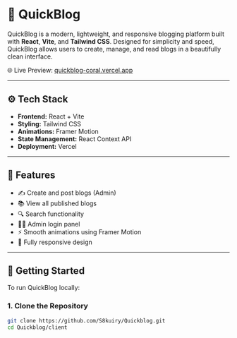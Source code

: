 # 📝 QuickBlog


QuickBlog is a modern, lightweight, and responsive blogging platform built with **React**, **Vite**, and **Tailwind CSS**. Designed for simplicity and speed, QuickBlog allows users to create, manage, and read blogs in a beautifully clean interface.

🌐 Live Preview: [quickblog-coral.vercel.app](https://quickblog-coral.vercel.app)

---

## ⚙️ Tech Stack

- **Frontend:** React + Vite
- **Styling:** Tailwind CSS
- **Animations:** Framer Motion
- **State Management:** React Context API
- **Deployment:** Vercel

---

## 📸 Features

- ✍️ Create and post blogs (Admin)
- 📚 View all published blogs
- 🔍 Search functionality
- 🧑‍💻 Admin login panel
- ⚡ Smooth animations using Framer Motion
- 📱 Fully responsive design

---

## 🚀 Getting Started

To run QuickBlog locally:

### 1. Clone the Repository

```bash
git clone https://github.com/S8kuiry/Quickblog.git
cd Quickblog/client
